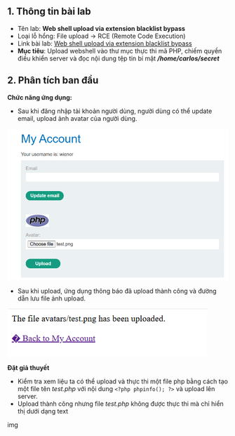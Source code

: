 ## 1. Thông tin bài lab
- Tên lab: **Web shell upload via extension blacklist bypass**
- Loại lỗ hổng: File upload -> RCE (Remote Code Execution)
- Link bài lab: [Web shell upload via extension blacklist bypass](https://portswigger.net/web-security/file-upload/lab-file-upload-web-shell-upload-via-extension-blacklist-bypass)
- **Mục tiêu**: Upload webshell vào thư mục thực thi mã PHP, chiếm quyền điều khiển server và đọc nội dung tệp tin bí mật _**/home/carlos/secret**_
## 2. Phân tích ban đầu
**Chức năng ứng dụng:** 
- Sau khi đăng nhập tài khoản người dùng, người dùng có thể update email, upload ảnh avatar của người dùng.

![img1](./img/lab1/img1.png)

- Sau khi upload, ứng dụng thông báo đã upload thành công và đường dẫn lưu file ảnh upload.

![img2](./img/lab1/img2.png)

**Đặt giả thuyết**
-	Kiểm tra xem liệu ta có thể upload và thực thi một file php bằng cách tạo một file tên _test.php_ với nội dung `<?php phpinfo(); ?>` và upload lên server.
- Upload thành công nhưng file _test.php_ không được thực thi mà chỉ hiển thị dưới dạng text

img
